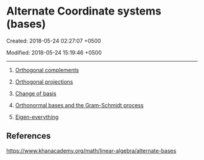 # Alternate Coordinate systems (bases)

Created: 2018-05-24 02:27:07 +0500

Modified: 2018-05-24 15:19:46 +0500

---

1. [Orthogonal complements](https://www.khanacademy.org/math/linear-algebra/alternate-bases#othogonal-complements)

2. [Orthogonal projections](https://www.khanacademy.org/math/linear-algebra/alternate-bases#orthogonal-projections)

3. [Change of basis](https://www.khanacademy.org/math/linear-algebra/alternate-bases#change-of-basis)

4. [Orthonormal bases and the Gram-Schmidt process](https://www.khanacademy.org/math/linear-algebra/alternate-bases#orthonormal-basis)

5. [Eigen-everything](https://www.khanacademy.org/math/linear-algebra/alternate-bases#eigen-everything)

## References

<https://www.khanacademy.org/math/linear-algebra/alternate-bases>
